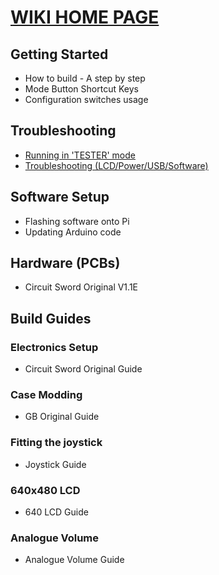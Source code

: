 # [WIKI HOME PAGE](https://github.com/geebles/Circuit-Sword/wiki)
## Getting Started
* How to build - A step by step
* Mode Button Shortcut Keys
* Configuration switches usage
## Troubleshooting
* [Running in 'TESTER' mode](https://github.com/geebles/Circuit-Sword/wiki/Running-in-TESTER-Mode)
* [Troubleshooting (LCD/Power/USB/Software)](https://github.com/geebles/Circuit-Sword/wiki/Troubleshooting-(LCD-Power-USB-Software))
## Software Setup
* Flashing software onto Pi
* Updating Arduino code
## Hardware (PCBs)
* Circuit Sword Original V1.1E
## Build Guides
### Electronics Setup
* Circuit Sword Original Guide
### Case Modding
* GB Original Guide
### Fitting the joystick
* Joystick Guide
### 640x480 LCD
* 640 LCD Guide
### Analogue Volume
* Analogue Volume Guide